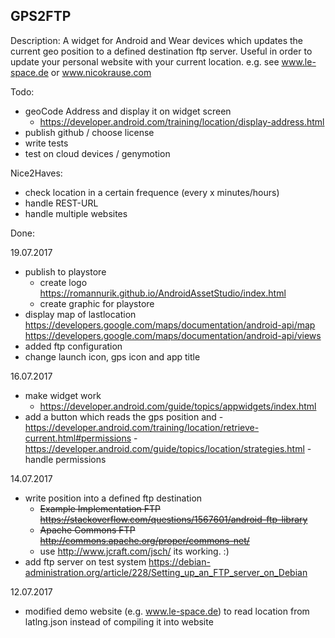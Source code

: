 GPS2FTP
-------

Description: 
A widget for Android and Wear devices which updates 
the current geo position to a defined destination ftp server.
Useful in order to update your personal website with your current location.
e.g. see www.le-space.de or www.nicokrause.com

Todo:
- geoCode Address and display it on widget screen
     - https://developer.android.com/training/location/display-address.html
- publish github / choose license
- write tests
- test on cloud devices / genymotion 

Nice2Haves:
- check location in a certain frequence (every x minutes/hours)
- handle REST-URL
- handle multiple websites 
    
Done:

19.07.2017
- publish to playstore
    - create logo https://romannurik.github.io/AndroidAssetStudio/index.html
    - create graphic for playstore 
- display map of lastlocation 
    https://developers.google.com/maps/documentation/android-api/map
    https://developers.google.com/maps/documentation/android-api/views
- added ftp configuration 
- change launch icon, gps icon and app title

16.07.2017 
- make widget work
    - https://developer.android.com/guide/topics/appwidgets/index.html
- add a button which reads the gps position and
             - https://developer.android.com/training/location/retrieve-current.html#permissions
             - https://developer.android.com/guide/topics/location/strategies.html
             - handle permissions
 
14.07.2017
- write position into a defined ftp destination
    - ~~Example Implementation FTP https://stackoverflow.com/questions/1567601/android-ftp-library~~
    - ~~Apache Commons FTP http://commons.apache.org/proper/commons-net/~~ 
    - use http://www.jcraft.com/jsch/ its working. :)
- add ftp server on test system https://debian-administration.org/article/228/Setting_up_an_FTP_server_on_Debian

12.07.2017
- modified demo website (e.g. www.le-space.de) to read location from latlng.json instead of compiling it into website
